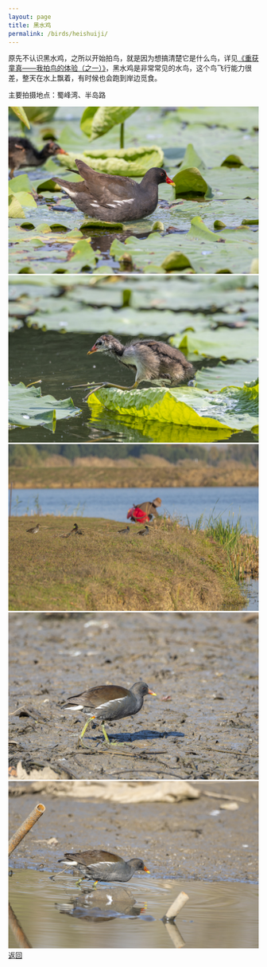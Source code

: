 ```yaml
---
layout: page
title: 黑水鸡
permalink: /birds/heishuiji/
---
```

原先不认识黑水鸡，之所以开始拍鸟，就是因为想搞清楚它是什么鸟，详见<a href="https://www.yushuxinli.com/2668.html" target="_blank">《重获童真——我拍鸟的体验（之一）》</a>，黑水鸡是非常常见的水鸟，这个鸟飞行能力很差，整天在水上飘着，有时候也会跑到岸边觅食。

主要拍摄地点：蜀峰湾、半岛路

![](../picture/黑水鸡/DSC_6099.jpg)
![](../picture/黑水鸡/DSC_6088.jpg)
![](../picture/黑水鸡/DSC_0150.jpg)
![](../picture/黑水鸡/DSC_0778.jpg)
![](../picture/黑水鸡/DSC_0796.jpg)
[返回](../../)

